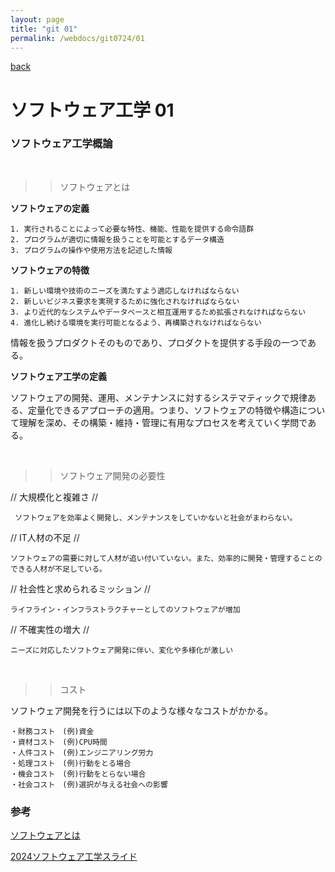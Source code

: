 ```yaml
---
layout: page
title: "git 01"
permalink: /webdocs/git0724/01
---
```


[back](/webdocs/git0724)

# ソフトウェア工学 01

### ソフトウェア工学概論

<br>

>> ソフトウェアとは

**ソフトウェアの定義**

```
1. 実行されることによって必要な特性、機能、性能を提供する命令語群
2. プログラムが適切に情報を扱うことを可能とするデータ構造
3. プログラムの操作や使用方法を記述した情報
```
**ソフトウェアの特徴**

```
1. 新しい環境や技術のニーズを満たすよう適応しなければならない
2. 新しいビジネス要求を実現するために強化されなければならない
3. より近代的なシステムやデータベースと相互運用するため拡張されなければならない
4. 進化し続ける環境を実行可能となるよう、再構築されなければならない
```

情報を扱うプロダクトそのものであり、プロダクトを提供する手段の一つである。

**ソフトウェア工学の定義**

ソフトウェアの開発、運用、メンテナンスに対するシステマティックで規律ある、定量化できるアプローチの適用。つまり、ソフトウェアの特徴や構造について理解を深め、その構築・維持・管理に有用なプロセスを考えていく学問である。

<br>

>> ソフトウェア開発の必要性


// 大規模化と複雑さ //

```
 ソフトウェアを効率よく開発し、メンテナンスをしていかないと社会がまわらない。
```

// IT人材の不足 //

```
ソフトウェアの需要に対して人材が追い付いていない。また、効率的に開発・管理することのできる人材が不足している。
```

// 社会性と求められるミッション //

```
ライフライン・インフラストラクチャーとしてのソフトウェアが増加
```

// 不確実性の増大 //


```
ニーズに対応したソフトウェア開発に伴い、変化や多様化が激しい
```

<br>

>> コスト

ソフトウェア開発を行うには以下のような様々なコストがかかる。

```
・財務コスト　(例)資金
・資材コスト　(例)CPU時間
・人件コスト　(例)エンジニアリング労力
・処理コスト　(例)行動をとる場合
・機会コスト　(例)行動をとらない場合
・社会コスト　(例)選択が与える社会への影響
```

### 参考
[ソフトウェアとは](https://qiita.com/gangun/items/634043e068837af81f84)

[2024ソフトウェア工学スライド](https://docs.google.com/presentation/d/1g6aZKPf-4UVSVdw0h6M8xEnl7jF0ObTC/edit?usp=sharing&ouid=111087292446662770337&rtpof=true&sd=true)